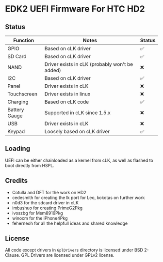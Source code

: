 # EDK2 UEFI Firmware For HTC HD2

## Status 

| Function      | Notes                                            | Status |
|---------------|--------------------------------------------------|--------|
| GPIO          | Based on cLK driver                              |   ✅   |
| SD Card       | Based on cLK driver                              |   ✅   |
| NAND          | Driver exists in cLK (probably won't be added)   |   ❌   |
| I2C           | Based on cLK driver                              |   ✅   |
| Panel         | Driver exists in cLK                             |   ❌   |
| Touchscreen   | Driver exists in linux                           |   ❌   |
| Charging      | Based on cLK code                                |   ✅   |
| Battery Gauge | Supported in cLK since 1.5.x                     |   ❌   |
| USB           | Driver exists in cLK                             |   ❌   |
| Keypad        | Loosely based on cLK driver                      |   ✅   |

## Loading
UEFI can be either chainloaded as a kernel from cLK, as well as flashed to boot directly from HSPL.

## Credits
 - Cotulla and DFT for the work on HD2
 - cedesmith for creating the lk port for Leo, kokotas on further work
 - n0d3 for the sdcard driver in cLK
 - imbushuo for creating PrimeG2Pkg
 - ivoszbg for Msm8916Pkg
 - winocm for the iPhone4Pkg
 - feherneoh for all the helpfull ideas and shared knowledge

## License
All code except drivers in `GplDrivers` directory is licensed under BSD 2-Clause. 
GPL Drivers are licensed under GPLv2 license.
